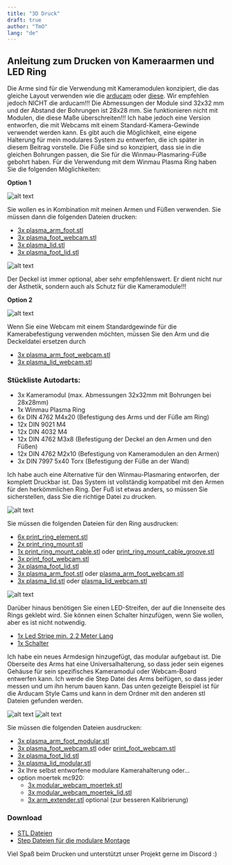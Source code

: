 ```yaml
---
title: "3D Druck"
draft: true
author: "TmO"
lang: "de"
---
```



## Anleitung zum Drucken von Kameraarmen und LED Ring

Die Arme sind für die Verwendung mit Kameramodulen konzipiert, die das gleiche Layout verwenden wie die [arducam](https://www.arducam.com/product/120fps-global-shutter-color-usb-camera-board-1mp-ov9782-uvc-webcam-module-with-low-distortion-m12-lens-without-microphones-for-computer-laptop-android-device-and-raspberry-pi-arducam/) oder [diese](https://de.aliexpress.com/item/1005003639087817.html?srcSns=sns_Copy&spreadType=socialShare&bizType=ProductDetail&social_params=60139065475&aff_fcid=586c8c83c6df43d5b5f42286c4ff23c3-1644578883184-08842-_vO4Id4&tt=MG&aff_fsk=_vO4Id4&aff_platform=default&sk=_vO4Id4&aff_trace_key=586c8c83c6df43d5b5f42286c4ff23c3-1644578883184-08842-_vO4Id4&shareId=60139065475&businessType=ProductDetail&platform=AE&terminal_id=6af8ab94ca69415fbf623544797fc5d7).
Wir empfehlen jedoch NICHT die arducam!!! Die Abmessungen der Module sind 32x32 mm und der Abstand der Bohrungen ist 28x28 mm. Sie funktionieren nicht mit Modulen, die diese Maße überschreiten!!! Ich habe jedoch eine Version entworfen, die mit Webcams mit einem Standard-Kamera-Gewinde verwendet werden kann. Es gibt auch die Möglichkeit, eine eigene Halterung für mein modulares System zu entwerfen, die ich später in diesem Beitrag vorstelle.
Die Füße sind so konzipiert, dass sie in die gleichen Bohrungen passen, die Sie für die Winmau-Plasmaring-Füße gebohrt haben.
Für die Verwendung mit dem Winmau Plasma Ring haben Sie die folgenden Möglichkeiten:

**Option 1**

![alt text](/3d-printing/images/plasma_assembly_git.png)

Sie wollen es in Kombination mit meinen Armen und Füßen verwenden. Sie müssen dann die folgenden Dateien drucken:

- [3x plasma_arm_foot.stl](stl/plasma_arm_foot.stl)
- [3x plasma_foot_webcam.stl](stl/plasma_foot_webcam.stl)
- [3x plasma_lid.stl](stl/plasma_lid.stl)
- [3x plasma_foot_lid.stl](stl/plasma_foot_lid.stl)

![alt text](/3d-printing/images/plasma_arm_assembly_git.png)

Der Deckel ist immer optional, aber sehr empfehlenswert. Er dient nicht nur der Ästhetik, sondern auch als Schutz für die Kameramodule!!!

**Option 2**

![alt text](/3d-printing/images/plasma_arm_assembly_webcam_git.png)

Wenn Sie eine Webcam mit einem Standardgewinde für die Kamerabefestigung verwenden möchten, müssen Sie den Arm und die Deckeldatei ersetzen durch

- [3x plasma_arm_foot_webcam.stl](stl/plasma_arm_foot_webcam.stl)
- [3x plasma_lid_webcam.stl](stl/plasma_lid_webcam.stl)

### Stückliste Autodarts:

- 3x Kameramodul (max. Abmessungen 32x32mm mit Bohrungen bei 28x28mm)
- 1x Winmau Plasma Ring
- 6x DIN 4762 M4x20 (Befestigung des Arms und der Füße am Ring)
- 12x DIN 9021 M4
- 12x DIN 4032 M4
- 12x DIN 4762 M3x8 (Befestigung der Deckel an den Armen und den Füßen)
- 12x DIN 4762 M2x10 (Befestigung von Kameramodulen an den Armen)
- 3x DIN 7997 5x40 Torx (Befestigung der Füße an der Wand)

Ich habe auch eine Alternative für den Winmau-Plasmaring entworfen, der komplett Druckbar ist. Das System ist vollständig kompatibel mit den Armen für den herkömmlichen Ring. Der Fuß ist etwas anders, so müssen Sie sicherstellen, dass Sie die richtige Datei zu drucken.

![alt text](/3d-printing/images/print_assembly_git.png)

Sie müssen die folgenden Dateien für den Ring ausdrucken:

- [6x print_ring_element.stl](stl/print_ring_element.stl)
- [2x print_ring_mount.stl](stl/print_ring_mount.stl)
- [1x print_ring_mount_cable.stl](stl/print_ring_mount_cable.stl) oder [print_ring_mount_cable_groove.stl](stl/print_ring_mount_cable_groove.stl)
- [3x print_foot_webcam.stl](stl/print_foot_webcam.stl)
- [3x plasma_foot_lid.stl](stl/plasma_foot_lid.stl)
- [3x plasma_arm_foot.stl](stl/plasma_arm_foot.stl) oder [plasma_arm_foot_webcam.stl](stl/plasma_arm_foot_webcam.stl)
- [3x plasma_lid.stl](stl/plasma_lid.stl) oder [plasma_lid_webcam.stl](stl/plasma_lid_webcam.stl)

![alt text](/3d-printing/images/print_arm_assembly_git.png)

Darüber hinaus benötigen Sie einen LED-Streifen, der auf die Innenseite des Rings geklebt wird. Sie können einen Schalter hinzufügen, wenn Sie wollen, aber es ist nicht notwendig.

- [1x Led Stripe min. 2,2 Meter Lang](https://www.amazon.de/gp/product/B07TJXZNDZ/ref=ppx_yo_dt_b_search_asin_title?ie=UTF8&psc=1)
- [1x Schalter](https://www.amazon.de/UEETEK-Streifen-Aus-schalter-Stecker-Schalter-Wie-gezeigt/dp/B077HKVYRY/ref=sr_1_9?__mk_de_DE=%C3%85M%C3%85%C5%BD%C3%95%C3%91&crid=14UX4NT2N44A4&keywords=inline+an+ausschalter&qid=1641925914&sprefix=inline+an+aus+schalte%2Caps%2)

Ich habe ein neues Armdesign hinzugefügt, das modular aufgebaut ist. Die Oberseite des Arms hat eine Universalhalterung, so dass jeder sein eigenes Gehäuse für sein spezifisches Kameramodul oder Webcam-Board entwerfen kann. Ich werde die Step Datei des Arms beifügen, so dass jeder messen und um ihn herum bauen kann. Das unten gezeigte Beispiel ist für die Arducam Style Cams und kann in dem Ordner mit den anderen stl Dateien gefunden werden.

![alt text](/3d-printing/images/plasma_arm_assembly_modular_git.png)
![alt text](/3d-printing/images/plasma_arm_assembly_modular_git_2.png)

Sie müssen die folgenden Dateien ausdrucken:

- [3x plasma_arm_foot_modular.stl](stl/plasma_arm_foot_modular.stl)
- [3x plasma_foot_webcam.stl](stl/plasma_foot_webcam.stl) oder [print_foot_webcam.stl](stl/print_foot_webcam.stl)
- [3x plasma_foot_lid.stl](stl/plasma_foot_lid.stl)
- [3x plasma_lid_modular.stl](stl/plasma_lid_modular.stl)
- 3x Ihre selbst entworfene modulare Kamerahalterung oder...
- option moertek mc920:
  - [3x modular_webcam_moertek.stl](stl/modular_webcam_moertek.stl)
  - [3x modular_webcam_moertek_lid.stl](stl/modular_webcam_moertek_lid.stl)
  - [3x arm_extender.stl](stl/arm_extender.stl) optional (zur besseren Kalibrierung)

### Download

- [STL Dateien](./stl/)
- [Step Dateien für die modulare Montage](./step/)

Viel Spaß beim Drucken und unterstützt unser Projekt gerne im Discord :)
